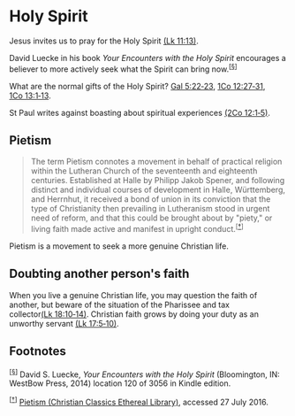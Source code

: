 <head>
<meta charset="utf-8">
<style>
th { text-align: center; font-weight: bold; vertical-align: baseline; border: 3px solid blue; }
td { border: 1px solid black; padding: 10px; }
.h { visibility: hidden; }
</style>
<title>Holy Spirit</title>
</head>

# Holy Spirit

Jesus invites us to pray for the Holy Spirit [(Lk 11:13)](http://www.esvbible.org/Luke%2011%3A13/).

David Luecke in his book _Your Encounters with the Holy Spirit_ encourages a believer to more actively seek what the Spirit can bring now.<sup>[<a name="id0001" href="#ftn.id0001">§</a>]</sup>

What are the normal gifts of the Holy Spirit? [Gal 5:22‑23](http://www.esvbible.org/Galatians%205%3A22-23/), [1Co 12:27‑31](http://www.esvbible.org/1%20Corinthians%2012%3A27-31/), [1Co 13:1‑13](http://www.esvbible.org/1%20Corinthians%2013/).


St Paul writes against boasting about spiritual experiences [(2Co 12:1‑5)](http://www.esvbible.org/2%20Corinthians%2012%3A1-5/).


## Pietism

> The term Pietism connotes a movement in behalf of practical religion within the Lutheran Church of the seventeenth and eighteenth centuries. Established at Halle by Philipp Jakob Spener, and following distinct and individual courses of development in Halle, Württemberg, and Herrnhut, it received a bond of union in its conviction that the type of Christianity then prevailing in Lutheranism stood in urgent need of reform, and that this could be brought about by "piety," or living faith made active and manifest in upright conduct.<sup>[<a name="id0002" href="#ftn.id0002">†</a>]</sup>

Pietism is a movement to seek a more genuine Christian life.

## Doubting another person's faith

When you live a genuine Christian life, you may question the faith of another, but beware of the situation of the Pharissee and tax collector[(Lk 18:10‑14)](http://www.esvbible.org/Luke+18:10/).
Christian faith grows by doing your duty as an unworthy servant [(Lk 17:5‑10)](http://www.esvbible.org/Luke%2017%3A5-10/).

## Footnotes

<sup>[<a name="ftn.id0001" href="#id0001">§</a>]</sup>
David S. Luecke, _Your Encounters with the Holy Spirit_ (Bloomington, IN: WestBow Press, 2014) location 120 of 3056 in Kindle edition.

<sup>[<a name="ftn.id0002" href="#id0002">†</a>]</sup>
[Pietism (Christian Classics Ethereal Library)](http://www.ccel.org/ccel/schaff/encyc09.pietism.html#pietism-p45.1), accessed 27 July 2016.
